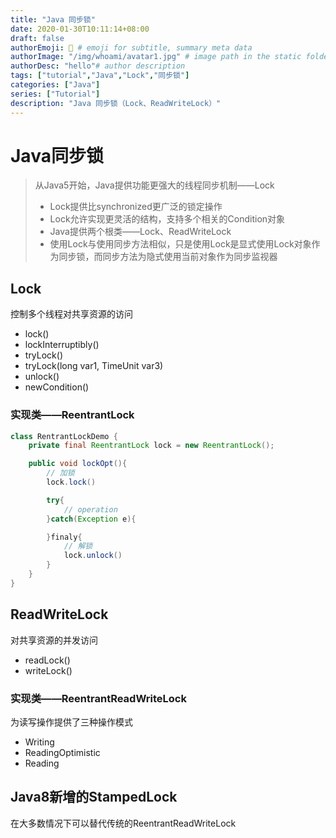 ```yaml
---
title: "Java 同步锁"
date: 2020-01-30T10:11:14+08:00
draft: false
authorEmoji: 🤖 # emoji for subtitle, summary meta data
authorImage: "/img/whoami/avatar1.jpg" # image path in the static folder
authorDesc: "hello"# author description
tags: ["tutorial","Java","Lock","同步锁"]
categories: ["Java"]
series: ["Tutorial"]
description: "Java 同步锁（Lock、ReadWriteLock）"
---
```

# Java同步锁
> 从Java5开始，Java提供功能更强大的线程同步机制——Lock
> - Lock提供比synchronized更广泛的锁定操作
> - Lock允许实现更灵活的结构，支持多个相关的Condition对象
> - Java提供两个根类——Lock、ReadWriteLock
> - 使用Lock与使用同步方法相似，只是使用Lock是显式使用Lock对象作为同步锁，而同步方法为隐式使用当前对象作为同步监视器

## Lock
控制多个线程对共享资源的访问
- lock()
- lockInterruptibly()
- tryLock()
- tryLock(long var1, TimeUnit var3)
- unlock()
- newCondition()

### 实现类——ReentrantLock
```java
class RentrantLockDemo {
    private final ReentrantLock lock = new ReentrantLock();

    public void lockOpt(){
        // 加锁
        lock.lock()

        try{
            // operation
        }catch(Exception e){

        }finaly{
            // 解锁
            lock.unlock()
        }
    }
}
```


## ReadWriteLock
对共享资源的并发访问
- readLock()
- writeLock()

### 实现类——ReentrantReadWriteLock
为读写操作提供了三种操作模式
- Writing
- ReadingOptimistic
- Reading

## Java8新增的StampedLock
在大多数情况下可以替代传统的ReentrantReadWriteLock




